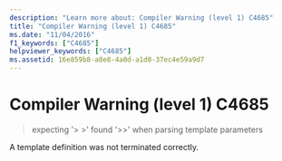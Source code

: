 ```yaml
---
description: "Learn more about: Compiler Warning (level 1) C4685"
title: "Compiler Warning (level 1) C4685"
ms.date: "11/04/2016"
f1_keywords: ["C4685"]
helpviewer_keywords: ["C4685"]
ms.assetid: 16e859b8-a8e8-4a0d-a1d0-37ec4e59a9d7
---
```

# Compiler Warning (level 1) C4685

> expecting '> >' found '>>' when parsing template parameters

A template definition was not terminated correctly.
